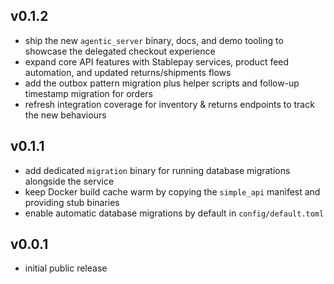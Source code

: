 ## v0.1.2

- ship the new `agentic_server` binary, docs, and demo tooling to showcase the delegated checkout experience
- expand core API features with Stablepay services, product feed automation, and updated returns/shipments flows
- add the outbox pattern migration plus helper scripts and follow-up timestamp migration for orders
- refresh integration coverage for inventory & returns endpoints to track the new behaviours

## v0.1.1

- add dedicated `migration` binary for running database migrations alongside the service
- keep Docker build cache warm by copying the `simple_api` manifest and providing stub binaries
- enable automatic database migrations by default in `config/default.toml`

## v0.0.1

- initial public release
